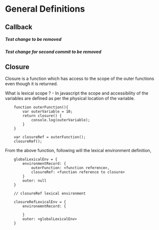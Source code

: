 # General Definitions

## Callback 

##### Test change to be removed

##### Test change for second commit to be removed

## Closure

Closure is a function which has access to the scope of the outer functions even though it is returned. 

What is lexical scope ? - In javascript the scope and accessibility of the variables are defined as per the physical location of the variable.

```
    function outerFunction(){
        var outerVariable = 10;
        return closure() {
            console.log(outerVariable);
        }
    }

    var closureRef = outerFunction();
    closureRef();
```
From the above function, following will the lexical environment definition,
```
    globalLexicalEnv = {
        environmentRecord: {
            outerFunction: <function reference>,
            closureRef: <function reference to closure>
        }
        outer: null
    }

    // closureRef lexical environment

    closureRefLexicalEnv = {
        environemntRecord: {
            
        }
        outer: <globalLexicalEnv>
    }
    
```

